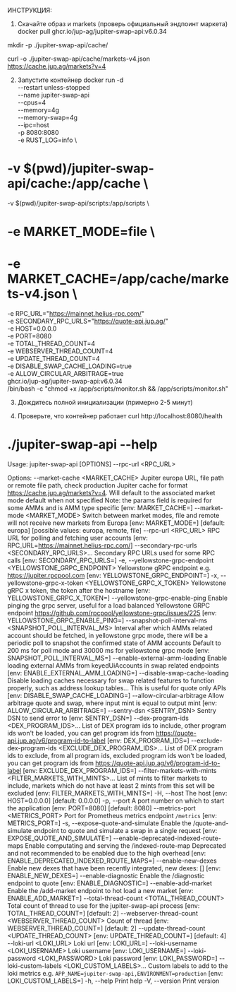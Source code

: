ИНСТРУКЦИЯ:

1. Скачайте образ и markets (проверь официальный эндпоинт маркета)
docker pull ghcr.io/jup-ag/jupiter-swap-api:v6.0.34

mkdir -p ./jupiter-swap-api/cache/

curl -o ./jupiter-swap-api/cache/markets-v4.json https://cache.jup.ag/markets?v=4

2. Запустите контейнер
docker run -d \
  --restart unless-stopped \
  --name jupiter-swap-api \
  --cpus=4 \
  --memory=4g \
  --memory-swap=4g \
  --ipc=host \
  -p 8080:8080 \
  -e RUST_LOG=info \
  # -v $(pwd)/jupiter-swap-api/cache:/app/cache \
  -v $(pwd)/jupiter-swap-api/scripts:/app/scripts \
  # -e MARKET_MODE=file \
  # -e MARKET_CACHE=/app/cache/markets-v4.json \
  -e RPC_URL="https://mainnet.helius-rpc.com/" \
  -e SECONDARY_RPC_URLS="https://quote-api.jup.ag/" \
  -e HOST=0.0.0.0 \
  -e PORT=8080 \
  -e TOTAL_THREAD_COUNT=4 \
  -e WEBSERVER_THREAD_COUNT=4 \
  -e UPDATE_THREAD_COUNT=4 \
  -e DISABLE_SWAP_CACHE_LOADING=true \
  -e ALLOW_CIRCULAR_ARBITRAGE=true \
  ghcr.io/jup-ag/jupiter-swap-api:v6.0.34 \
  /bin/bash -c "chmod +x /app/scripts/monitor.sh && /app/scripts/monitor.sh"

3. Дождитесь полной инициализации (примерно 2-5 минут)

4. Проверьте, что контейнер работает
curl http://localhost:8080/health


# ./jupiter-swap-api --help
Usage: jupiter-swap-api [OPTIONS] --rpc-url <RPC_URL>

Options:
      --market-cache <MARKET_CACHE>
          Jupiter europa URL, file path or remote file path, check production Jupiter cache for format https://cache.jup.ag/markets?v=4. Will default to the associated market mode default when not specified Note: the params field is required for some AMMs and is AMM type specific [env: MARKET_CACHE=]
      --market-mode <MARKET_MODE>
          Switch between market modes, file and remote will not receive new markets from Europa [env: MARKET_MODE=] [default: europa] [possible values: europa, remote, file]
      --rpc-url <RPC_URL>
          RPC URL for polling and fetching user accounts [env: RPC_URL=https://mainnet.helius-rpc.com/]
      --secondary-rpc-urls <SECONDARY_RPC_URLS>...
          Secondary RPC URLs used for some RPC calls [env: SECONDARY_RPC_URLS=]
  -e, --yellowstone-grpc-endpoint <YELLOWSTONE_GRPC_ENDPOINT>
          Yellowstone gRPC endpoint e.g. https://jupiter.rpcpool.com [env: YELLOWSTONE_GRPC_ENDPOINT=]
  -x, --yellowstone-grpc-x-token <YELLOWSTONE_GRPC_X_TOKEN>
          Yellowstone gRPC x token, the token after the hostname [env: YELLOWSTONE_GRPC_X_TOKEN=]
      --yellowstone-grpc-enable-ping
          Enable pinging the grpc server, useful for a load balanced Yellowstone GRPC endpoint https://github.com/rpcpool/yellowstone-grpc/issues/225 [env: YELLOWSTONE_GRPC_ENABLE_PING=]
      --snapshot-poll-interval-ms <SNAPSHOT_POLL_INTERVAL_MS>
          Interval after which AMMs related account should be fetched, in yellowstone grpc mode, there will be a periodic poll to snapshot the confirmed state of AMM accounts Default to 200 ms for poll mode and 30000 ms for yellowstone grpc mode [env: SNAPSHOT_POLL_INTERVAL_MS=]
      --enable-external-amm-loading
          Enable loading external AMMs from keyedUiAccounts in swap related endpoints [env: ENABLE_EXTERNAL_AMM_LOADING=]
      --disable-swap-cache-loading
          Disable loading caches necessary for swap related features to function properly, such as address lookup tables... This is useful for quote only APIs [env: DISABLE_SWAP_CACHE_LOADING=]
      --allow-circular-arbitrage
          Allow arbitrage quote and swap, where input mint is equal to output mint [env: ALLOW_CIRCULAR_ARBITRAGE=]
      --sentry-dsn <SENTRY_DSN>
          Sentry DSN to send error to [env: SENTRY_DSN=]
      --dex-program-ids <DEX_PROGRAM_IDS>...
          List of DEX program ids to include, other program ids won't be loaded, you can get program ids from https://quote-api.jup.ag/v6/program-id-to-label [env: DEX_PROGRAM_IDS=]
      --exclude-dex-program-ids <EXCLUDE_DEX_PROGRAM_IDS>...
          List of DEX program ids to exclude, from all program ids, excluded program ids won't be loaded, you can get program ids from https://quote-api.jup.ag/v6/program-id-to-label [env: EXCLUDE_DEX_PROGRAM_IDS=]
      --filter-markets-with-mints <FILTER_MARKETS_WITH_MINTS>...
          List of mints to filter markets to include, markets which do not have at least 2 mints from this set will be excluded [env: FILTER_MARKETS_WITH_MINTS=]
  -H, --host <HOST>
          The host [env: HOST=0.0.0.0] [default: 0.0.0.0]
  -p, --port <PORT>
          A port number on which to start the application [env: PORT=8080] [default: 8080]
      --metrics-port <METRICS_PORT>
          Port for Prometheus metrics endpoint `/metrics` [env: METRICS_PORT=]
  -s, --expose-quote-and-simulate
          Enable the /quote-and-simulate endpoint to quote and simulate a swap in a single request [env: EXPOSE_QUOTE_AND_SIMULATE=]
      --enable-deprecated-indexed-route-maps
          Enable computating and serving the /indexed-route-map Deprecated and not recommended to be enabled due to the high overhead [env: ENABLE_DEPRECATED_INDEXED_ROUTE_MAPS=]
      --enable-new-dexes
          Enable new dexes that have been recently integrated, new dexes: [] [env: ENABLE_NEW_DEXES=]
      --enable-diagnostic
          Enable the /diagnostic endpoint to quote [env: ENABLE_DIAGNOSTIC=]
      --enable-add-market
          Enable the /add-market endpoint to hot load a new market [env: ENABLE_ADD_MARKET=]
      --total-thread-count <TOTAL_THREAD_COUNT>
          Total count of thread to use for the jupiter-swap-api process [env: TOTAL_THREAD_COUNT=] [default: 2]
      --webserver-thread-count <WEBSERVER_THREAD_COUNT>
          Count of thread [env: WEBSERVER_THREAD_COUNT=] [default: 2]
      --update-thread-count <UPDATE_THREAD_COUNT>
          [env: UPDATE_THREAD_COUNT=] [default: 4]
      --loki-url <LOKI_URL>
          Loki url [env: LOKI_URL=]
      --loki-username <LOKI_USERNAME>
          Loki username [env: LOKI_USERNAME=]
      --loki-password <LOKI_PASSWORD>
          Loki password [env: LOKI_PASSWORD=]
      --loki-custom-labels <LOKI_CUSTOM_LABELS>...
          Custom labels to add to the loki metrics e.g. `APP_NAME=jupiter-swap-api,ENVIRONMENT=production` [env: LOKI_CUSTOM_LABELS=]
  -h, --help
          Print help
  -V, --version
          Print version